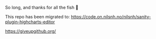 So long, and thanks for all the fish :dolphin:

This repo has been migrated to: https://code.on.nilsnh.no/nilsnh/sanity-plugin-highcharts-editor

https://giveupgithub.org/

